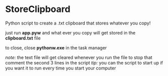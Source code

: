  # StoreClipboard 
 Python script to create a .txt clipboard that stores whatever you copy!
 
 just run **app.pyw** and what ever you copy will get stored in the **clipboard.txt** file
 
 to close, close **pythonw.exe** in the task manager
 
 _note:_ the text file will get cleared whenever you run the file to stop that comment the second 3 lines in the script
 _tip:_ you can the script to start up if you want it to run every time you start your computer
